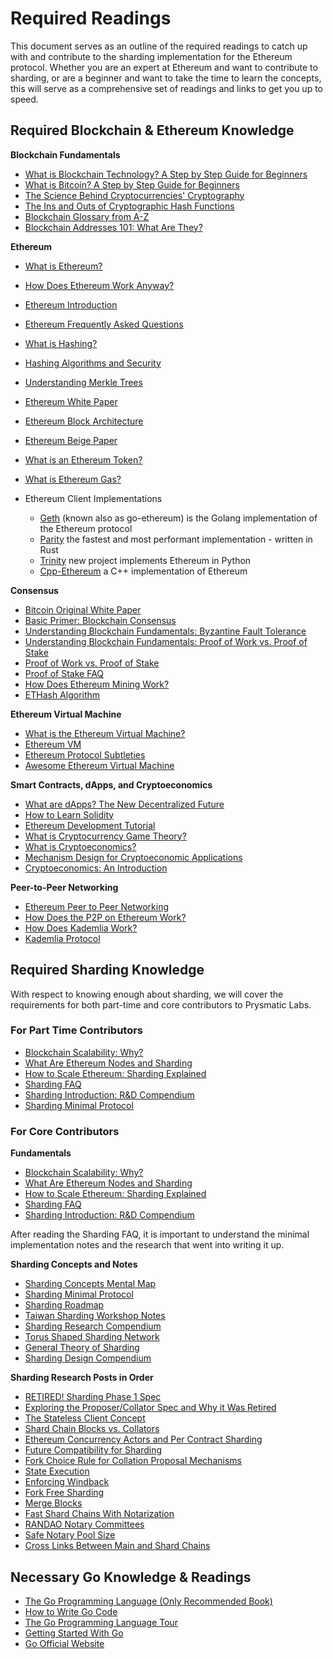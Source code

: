 # Required Readings

This document serves as an outline of the required readings to catch up with and contribute to the sharding implementation for the Ethereum protocol. Whether you are an expert at Ethereum and want to contribute to sharding, or are a beginner and want to take the time to learn the concepts, this will serve as a comprehensive set of readings and links to get you up to speed.

## Required Blockchain & Ethereum Knowledge

**Blockchain Fundamentals**

- [What is Blockchain Technology? A Step by Step Guide for Beginners](https://blockgeeks.com/guides/what-is-blockchain-technology/)
- [What is Bitcoin? A Step by Step Guide for Beginners](https://blockgeeks.com/guides/what-is-bitcoin/)
- [The Science Behind Cryptocurrencies' Cryptography](https://blockgeeks.com/guides/cryptocurrencies-cryptography/)
- [The Ins and Outs of Cryptographic Hash Functions](https://blockgeeks.com/guides/cryptographic-hash-functions/)
- [Blockchain Glossary from A-Z](https://blockgeeks.com/guides/blockchain-glossary-from-a-z/)
- [Blockchain Addresses 101: What Are They?](https://blockgeeks.com/guides/blockchain-address-101/)

**Ethereum**

- [What is Ethereum?](http://ethdocs.org/en/latest/introduction/what-is-ethereum.html)
- [How Does Ethereum Work Anyway?](https://medium.com/@preethikasireddy/how-does-ethereum-work-anyway-22d1df506369)
- [Ethereum Introduction](https://github.com/ethereum/wiki/wiki/Ethereum-introduction)
- [Ethereum Frequently Asked Questions](https://github.com/ethereum/wiki/wiki/FAQs)
- [What is Hashing?](https://blockgeeks.com/guides/what-is-hashing/)
- [Hashing Algorithms and Security](https://www.youtube.com/watch?v=b4b8ktEV4Bg)
- [Understanding Merkle Trees](https://www.codeproject.com/Articles/1176140/Understanding-Merkle-Trees-Why-use-them-who-uses-t)
- [Ethereum White Paper](https://github.com/ethereum/wiki/wiki/White-Paper)
- [Ethereum Block Architecture](https://ethereum.stackexchange.com/questions/268/ethereum-block-architecture/6413#6413)
- [Ethereum Beige Paper](https://github.com/chronaeon/beigepaper/blob/master/beigepaper.pdf)
- [What is an Ethereum Token?](https://blockgeeks.com/guides/ethereum-token/)
- [What is Ethereum Gas?](https://blockgeeks.com/guides/ethereum-gas-step-by-step-guide/)

- Ethereum Client Implementations
  - [Geth](https://github.com/ethereum/go-ethereum) (known also as go-ethereum) is the Golang implementation of the Ethereum protocol
  - [Parity](https://github.com/paritytech/parity) the fastest and most performant implementation - written in Rust
  - [Trinity](https://github.com/ethereum/py-evm/tree/master/trinity) new project implements Ethereum in Python
  - [Cpp-Ethereum](https://github.com/ethereum/cpp-ethereum) a C++ implementation of Ethereum

**Consensus**

- [Bitcoin Original White Paper](https://bitcoin.org/bitcoin.pdf)
- [Basic Primer: Blockchain Consensus](https://blockgeeks.com/guides/blockchain-consensus/)
- [Understanding Blockchain Fundamentals: Byzantine Fault Tolerance](https://medium.com/loom-network/understanding-blockchain-fundamentals-part-1-byzantine-fault-tolerance-245f46fe8419)
- [Understanding Blockchain Fundamentals: Proof of Work vs. Proof of Stake](https://medium.com/loom-network/understanding-blockchain-fundamentals-part-2-proof-of-work-proof-of-stake-b6ae907c7edb)
- [Proof of Work vs. Proof of Stake](https://blockgeeks.com/guides/proof-of-work-vs-proof-of-stake/)
- [Proof of Stake FAQ](https://github.com/ethereum/wiki/wiki/Proof-of-Stake-FAQ)
- [How Does Ethereum Mining Work?](https://www.coindesk.com/information/ethereum-mining-works/)
- [ETHash Algorithm](https://github.com/ethereum/wiki/wiki/Ethash)

**Ethereum Virtual Machine**

- [What is the Ethereum Virtual Machine?](https://themerkle.com/what-is-the-ethereum-virtual-machine/)
- [Ethereum VM](https://medium.com/@jeff.ethereum/go-ethereums-jit-evm-27ef88277520)
- [Ethereum Protocol Subtleties](https://github.com/ethereum/wiki/wiki/Subtleties)
- [Awesome Ethereum Virtual Machine](https://github.com/ethereum/wiki/wiki/Ethereum-Virtual-Machine-(EVM)-Awesome-List)

**Smart Contracts, dApps, and Cryptoeconomics**

- [What are dApps? The New Decentralized Future](https://blockgeeks.com/guides/dapps/)
- [How to Learn Solidity](https://blockgeeks.com/guides/solidity/)
- [Ethereum Development Tutorial](https://github.com/ethereum/wiki/wiki/Ethereum-Development-Tutorial)
- [What is Cryptocurrency Game Theory?](https://blockgeeks.com/guides/cryptocurrency-game-theory/)
- [What is Cryptoeconomics?](https://blockgeeks.com/guides/what-is-cryptoeconomics/)
- [Mechanism Design for Cryptoeconomic Applications](https://medium.com/blockchannel/a-crash-course-in-mechanism-design-for-cryptoeconomic-applications-a9f06ab6a976)
- [Cryptoeconomics: An Introduction](https://cryptoeconomics.study/)

**Peer-to-Peer Networking**

- [Ethereum Peer to Peer Networking](https://github.com/ethereum/go-ethereum/wiki/Peer-to-Peer)
- [How Does the P2P on Ethereum Work?](https://www.reddit.com/r/ethereum/comments/3918u0/how_does_the_p2p_network_on_ethereum_work/)
- [How Does Kademlia Work?](http://gleamly.com/article/introduction-kademlia-dht-how-it-works)
- [Kademlia Protocol](http://www.divms.uiowa.edu/~ghosh/kademlia.pdf)

## Required Sharding Knowledge

With respect to knowing enough about sharding, we will cover the requirements for both part-time and core contributors to Prysmatic Labs.

### For Part Time Contributors

- [Blockchain Scalability: Why?](https://blockgeeks.com/guides/blockchain-scalability/)
- [What Are Ethereum Nodes and Sharding](https://blockgeeks.com/guides/what-are-ethereum-nodes-and-sharding/)
- [How to Scale Ethereum: Sharding Explained](https://medium.com/prysmatic-labs/how-to-scale-ethereum-sharding-explained-ba2e283b7fce)
- [Sharding FAQ](https://github.com/ethereum/wiki/wiki/Sharding-FAQ)
- [Sharding Introduction: R&D Compendium](https://github.com/ethereum/wiki/wiki/Sharding-introduction-R&D-compendium)
- [Sharding Minimal Protocol](https://ethresear.ch/t/a-minimal-sharding-protocol-that-may-be-worthwhile-as-a-development-target-now/1650)

### For Core Contributors

**Fundamentals**

- [Blockchain Scalability: Why?](https://blockgeeks.com/guides/blockchain-scalability/)
- [What Are Ethereum Nodes and Sharding](https://blockgeeks.com/guides/what-are-ethereum-nodes-and-sharding/)
- [How to Scale Ethereum: Sharding Explained](https://medium.com/prysmatic-labs/how-to-scale-ethereum-sharding-explained-ba2e283b7fce)
- [Sharding FAQ](https://github.com/ethereum/wiki/wiki/Sharding-FAQ)
- [Sharding Introduction: R&D Compendium](https://github.com/ethereum/wiki/wiki/Sharding-introduction-R&D-compendium)

After reading the Sharding FAQ, it is important to understand the minimal implementation notes and the research that went into writing it up.

**Sharding Concepts and Notes**

- [Sharding Concepts Mental Map](https://www.mindomo.com/zh/mindmap/sharding-d7cf8b6dee714d01a77388cb5d9d2a01)
- [Sharding Minimal Protocol](https://ethresear.ch/t/a-minimal-sharding-protocol-that-may-be-worthwhile-as-a-development-target-now/1650)
- [Sharding Roadmap](https://github.com/ethereum/wiki/wiki/Sharding-roadmap)
- [Taiwan Sharding Workshop Notes](https://hackmd.io/s/HJ_BbgCFz#%E2%9F%A0-General-Introduction)
- [Sharding Research Compendium](http://notes.ethereum.org/s/BJc_eGVFM)
- [Torus Shaped Sharding Network](https://ethresear.ch/t/torus-shaped-sharding-network/1720/8)
- [General Theory of Sharding](https://ethresear.ch/t/a-general-theory-of-what-quadratically-sharded-validation-is/1730/10)
- [Sharding Design Compendium](https://ethresear.ch/t/sharding-designs-compendium/1888/25)

**Sharding Research Posts in Order**

- [RETIRED! Sharding Phase 1 Spec](https://ethresear.ch/t/sharding-phase-1-spec-retired/1407/92)
- [Exploring the Proposer/Collator Spec and Why it Was Retired](https://ethresear.ch/t/exploring-the-proposer-collator-split/1632/24)
- [The Stateless Client Concept](https://ethresear.ch/t/the-stateless-client-concept/172/4)
- [Shard Chain Blocks vs. Collators](https://ethresear.ch/t/shard-chain-blocks-vs-collators/429)
- [Ethereum Concurrency Actors and Per Contract Sharding](https://ethresear.ch/t/ethereum-concurrency-actors-and-per-contract-sharding/375)
- [Future Compatibility for Sharding](https://ethresear.ch/t/future-compatibility-for-sharding/386)
- [Fork Choice Rule for Collation Proposal Mechanisms](https://ethresear.ch/t/fork-choice-rule-for-collation-proposal-mechanisms/922/8)
- [State Execution](https://ethresear.ch/t/state-execution-scalability-and-cost-under-dos-attacks/1048)
- [Enforcing Windback](https://ethresear.ch/t/enforcing-windback-validity-and-availability-and-a-proof-of-custody/949/5)
- [Fork Free Sharding](https://ethresear.ch/t/fork-free-sharding/1058/12)
- [Merge Blocks](https://ethresear.ch/t/merge-blocks-and-synchronous-cross-shard-state-execution/1240/4)
- [Fast Shard Chains With Notarization](https://ethresear.ch/t/as-fast-as-possible-shard-chains-with-notarization/1806/2)
- [RANDAO Notary Committees](https://ethresear.ch/t/fork-free-randao/1835/3)
- [Safe Notary Pool Size](https://ethresear.ch/t/safe-notary-pool-size/1728/3)
- [Cross Links Between Main and Shard Chains](https://ethresear.ch/t/cross-links-between-main-chain-and-shards/1860/2)

## Necessary Go Knowledge & Readings

- [The Go Programming Language (Only Recommended Book)](https://www.amazon.com/Programming-Language-Addison-Wesley-Professional-Computing/dp/0134190440)
- [How to Write Go Code](http://golang.org/doc/code.html)
- [The Go Programming Language Tour](http://tour.golang.org/)
- [Getting Started With Go](http://www.youtube.com/watch?v=2KmHtgtEZ1s)
- [Go Official Website](https://golang.org/)